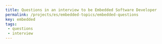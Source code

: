 ```yaml
---
title: Questions in an interview to be Embedded Software Developer
permalink: /projects/es/embedded-topics/embedded-questions
key: embedded
tags: 
 - questions
 - interview 
---
```


